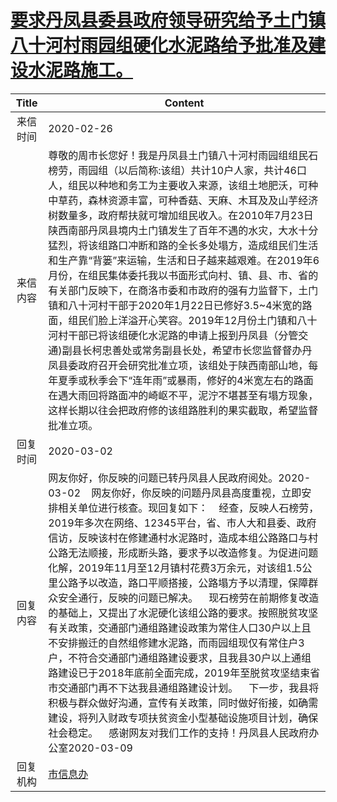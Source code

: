 # <a href="http://www.shangluo.gov.cn/zmhd/ldxxxx.jsp?urltype=leadermail.LeaderMailContentUrl&wbtreeid=1112&leadermailid=5699">要求丹凤县委县政府领导研究给予土门镇八十河村雨园组硬化水泥路给予批准及建设水泥路施工。</a>
|Title|Content|
|:---:|---|
|来信时间|2020-02-26|
|来信内容|尊敬的周市长您好！我是丹凤县土门镇八十河村雨园组组民石榜劳，雨园组（以后简称:该组）共计10户人家，共计46口人，组民以种地和务工为主要收入来源，该组土地肥沃，可种中草药，森林资源丰富，可种香菇、天麻、木耳及及山芋经济树数量多，政府帮扶就可增加组民收入。在2010年7月23日陕西南部丹凤县境内土门镇发生了百年不遇的水灾，大水十分猛烈，将该组路口冲断和路的全长多处塌方，造成组民们生活和生产靠“背篓”来运输，生活和日子越来越艰难。在2019年6月份，在组民集体委托我以书面形式向村、镇、县、市、省的有关部门反映下，在商洛市委和市政府的强有力监督下，土门镇和八十河村干部于2020年1月22日已修好3.5~4米宽的路面，组民们脸上洋溢开心笑容。2019年12月份土门镇和八十河村干部已将该组硬化水泥路的申请上报到丹凤县（分管交通)副县长柯忠善处或常务副县长处，希望市长您监督督办丹凤县委政府召开会研究批准立项，该组处于陕西南部山地，每年夏季或秋季会下“连年雨”或暴雨，修好的4米宽左右的路面在遇大雨回将路面冲的崎岖不平，泥泞不堪甚至有塌方现象，这样长期以往会把政府修的该组路胜利的果实截取，希望监督批准立项。|
|回复时间|2020-03-02|
|回复内容|网友你好，你反映的问题已转丹凤县人民政府阅处。2020-03-02    网友你好，你反映的问题丹凤县高度重视，立即安排相关单位进行核查。现回复如下：    经查，反映人石榜劳，2019年多次在网络、12345平台，省、市人大和县委、政府信访，反映该村在修建通村水泥路时，造成本组公路路口与村公路无法顺接，形成断头路，要求予以改造修复。为促进问题化解，2019年11月至12月镇村花费3万余元，对该组1.5公里公路予以改造，路口平顺搭接，公路塌方予以清理，保障群众安全通行，反映的问题已解决。    现石榜劳在前期修复改造的基础上，又提出了水泥硬化该组公路的要求。按照脱贫攻坚有关政策，交通部门通组路建设政策为常住人口30户以上且不安排搬迁的自然组修建水泥路，而雨园组现仅有常住户3户，不符合交通部门通组路建设要求，且我县30户以上通组路建设已于2018年底前全面完成，2019年至脱贫攻坚结束省市交通部门再不下达我县通组路建设计划。    下一步，我县将积极与群众做好沟通，宣传有关政策，同时做好衔接，如确需建设，将列入财政专项扶贫资金小型基础设施项目计划，确保社会稳定。    感谢网友对我们工作的支持！丹凤县人民政府办公室2020-03-09|
|回复机构|<a href="../../categories/agencies/市信息办.md">市信息办</a>|
